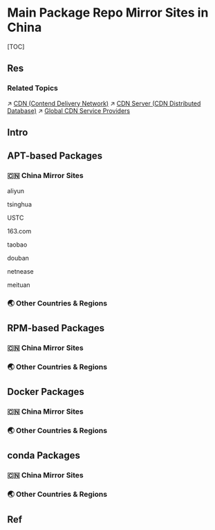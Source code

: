 # Main Package Repo Mirror Sites in China

[TOC]



## Res
### Related Topics
↗ [CDN (Contend Delivery Network)](../../../🏎️%20Computer%20Networking%20and%20Communication/📌%20Computer%20Networking%20Basics%20(Protocol%20Part)/0x01%20Application%20Layer/CDN%20(Contend%20Delivery%20Network).md)
↗ [CDN Server (CDN Distributed Database)](../../../🍕%20Computer%20Storage%20&%20Database%20Systems/Database%20Systems/Directory%20Services/CDN%20Server%20(CDN%20Distributed%20Database)/CDN%20Server%20(CDN%20Distributed%20Database).md)
↗ [Global CDN Service Providers](../../../🍕%20Computer%20Storage%20&%20Database%20Systems/Database%20Systems/Directory%20Services/CDN%20Server%20(CDN%20Distributed%20Database)/Global%20CDN%20Service%20Providers.md)



## Intro



## APT-based Packages
### 🇨🇳 China Mirror Sites
aliyun

tsinghua

USTC

163.com

taobao

douban

netnease

meituan


### 🌏 Other Countries & Regions



## RPM-based Packages
### 🇨🇳 China Mirror Sites


### 🌏 Other Countries & Regions



## Docker Packages
### 🇨🇳 China Mirror Sites


### 🌏 Other Countries & Regions



## conda Packages
### 🇨🇳 China Mirror Sites


### 🌏 Other Countries & Regions





## Ref
[Ubuntu 23.04、22.04、20.04、18.04国内源--阿里云、中科大、163、清华更新源（sources.list）| CSDN]: https://blog.csdn.net/yinminsumeng/article/details/128625827

